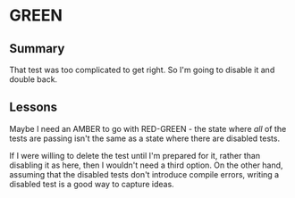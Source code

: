 # GREEN

## Summary

That test was too complicated to get right.  So I'm going to disable
it and double back.

## Lessons

Maybe I need an AMBER to go with RED-GREEN - the state where
_all_ of the tests are passing isn't the same as a state where
there are disabled tests.

If I were willing to delete the test until I'm prepared for it,
rather than disabling it as here, then I wouldn't need a third
option.  On the other hand, assuming that the disabled tests
don't introduce compile errors, writing a disabled test
is a good way to capture ideas.
